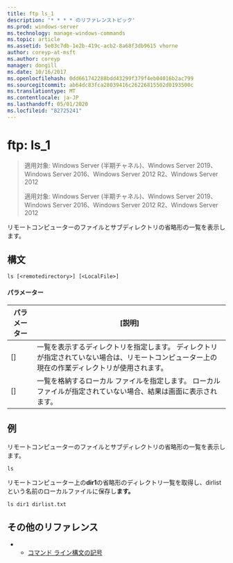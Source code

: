 ```yaml
---
title: ftp ls_1
description: '* * * * のリファレンストピック'
ms.prod: windows-server
ms.technology: manage-windows-commands
ms.topic: article
ms.assetid: 5e03c7db-1e2b-419c-acb2-8a68f3db9615 vhorne
author: coreyp-at-msft
ms.author: coreyp
manager: dongill
ms.date: 10/16/2017
ms.openlocfilehash: 0dd661742288bdd43299f379f4eb04016b2ac799
ms.sourcegitcommit: ab64dc83fca28039416c26226815502d0193500c
ms.translationtype: MT
ms.contentlocale: ja-JP
ms.lasthandoff: 05/01/2020
ms.locfileid: "82725241"
---
```

# <a name="ftp-ls_1"></a>ftp: ls_1

> 適用対象: Windows Server (半期チャネル)、Windows Server 2019、Windows Server 2016、Windows Server 2012 R2、Windows Server 2012
> 
> 
> 適用対象: Windows Server (半期チャネル)、Windows Server 2019、Windows Server 2016、Windows Server 2012 R2、Windows Server 2012

リモートコンピューターのファイルとサブディレクトリの省略形の一覧を表示します。   
## <a name="syntax"></a>構文  
```  
ls [<remotedirectory>] [<LocalFile>]  
```  
#### <a name="parameters"></a>パラメーター  

|      パラメーター      |                                                                       [説明]                                                                        |
|---------------------|----------------------------------------------------------------------------------------------------------------------------------------------------------|
| [<remotedirectory>] | 一覧を表示するディレクトリを指定します。 ディレクトリが指定されていない場合は、リモートコンピューター上の現在の作業ディレクトリが使用されます。 |
|    [<LocalFile>]    |               一覧を格納するローカル ファイルを指定します。 ローカルファイルが指定されていない場合、結果は画面に表示されます。               |

## <a name="examples"></a>例  
リモートコンピューターのファイルとサブディレクトリの省略形の一覧を表示します。  
```  
ls  
```  
リモートコンピューター上の**dir1**の省略形のディレクトリ一覧を取得し、dirlist という名前のローカルファイルに保存し**ます。**  
```  
ls dir1 dirlist.txt   
```  
## <a name="additional-references"></a>その他のリファレンス  
-   - [コマンド ライン構文の記号](command-line-syntax-key.md)  
